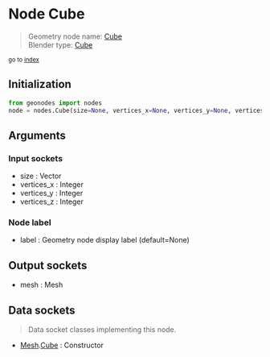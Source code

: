 
# Node Cube

> Geometry node name: [Cube](https://docs.blender.org/manual/en/latest/modeling/geometry_nodes/mesh_primitives/cube.html)<br>
  Blender type: [Cube](https://docs.blender.org/api/current/bpy.types.GeometryNodeMeshCube.html)
  
<sub>go to [index](/docs/index.md)</sub>

Initialization
--------------
```python
from geonodes import nodes
node = nodes.Cube(size=None, vertices_x=None, vertices_y=None, vertices_z=None, label=None)
```



## Arguments


### Input sockets

- size : Vector
- vertices_x : Integer
- vertices_y : Integer
- vertices_z : Integer

### Node label

- label : Geometry node display label (default=None)

## Output sockets

- mesh : Mesh

## Data sockets

> Data socket classes implementing this node.
  
  
- [Mesh](/docs/sockets/Mesh.md).[Cube](/docs/sockets/Mesh.md#cube) : Constructor
  
